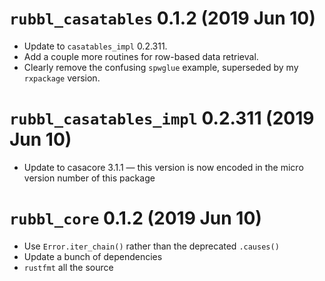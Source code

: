 # `rubbl_casatables` 0.1.2 (2019 Jun 10)

- Update to `casatables_impl` 0.2.311.
- Add a couple more routines for row-based data retrieval.
- Clearly remove the confusing `spwglue` example, superseded by my `rxpackage`
  version.

# `rubbl_casatables_impl` 0.2.311 (2019 Jun 10)

- Update to casacore 3.1.1 — this version is now encoded in
  the micro version number of this package

# `rubbl_core` 0.1.2 (2019 Jun 10)

- Use `Error.iter_chain()` rather than the deprecated `.causes()`
- Update a bunch of dependencies
- `rustfmt` all the source
